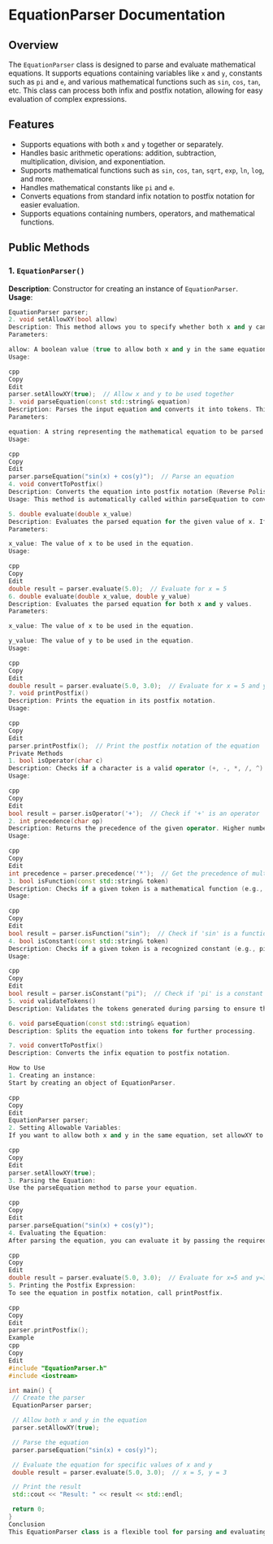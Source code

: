 # EquationParser Documentation

## Overview

The `EquationParser` class is designed to parse and evaluate mathematical equations. It supports equations containing variables like `x` and `y`, constants such as `pi` and `e`, and various mathematical functions such as `sin`, `cos`, `tan`, etc. This class can process both infix and postfix notation, allowing for easy evaluation of complex expressions.

## Features

- Supports equations with both `x` and `y` together or separately.
- Handles basic arithmetic operations: addition, subtraction, multiplication, division, and exponentiation.
- Supports mathematical functions such as `sin`, `cos`, `tan`, `sqrt`, `exp`, `ln`, `log`, and more.
- Handles mathematical constants like `pi` and `e`.
- Converts equations from standard infix notation to postfix notation for easier evaluation.
- Supports equations containing numbers, operators, and mathematical functions.

## Public Methods

### 1. `EquationParser()`
   **Description**: Constructor for creating an instance of `EquationParser`.  
   **Usage**: 
   ```cpp
   EquationParser parser;
2. void setAllowXY(bool allow)
Description: This method allows you to specify whether both x and y can be used together in the equation.
Parameters:

allow: A boolean value (true to allow both x and y in the same equation, false to disallow it).
Usage:

cpp
Copy
Edit
parser.setAllowXY(true);  // Allow x and y to be used together
3. void parseEquation(const std::string& equation)
Description: Parses the input equation and converts it into tokens. This method prepares the equation for evaluation.
Parameters:

equation: A string representing the mathematical equation to be parsed.
Usage:

cpp
Copy
Edit
parser.parseEquation("sin(x) + cos(y)");  // Parse an equation
4. void convertToPostfix()
Description: Converts the equation into postfix notation (Reverse Polish Notation) for easier evaluation.
Usage: This method is automatically called within parseEquation to convert the parsed equation to postfix.

5. double evaluate(double x_value)
Description: Evaluates the parsed equation for the given value of x. If y is used in the equation, it assumes y = 0 by default.
Parameters:

x_value: The value of x to be used in the equation.
Usage:

cpp
Copy
Edit
double result = parser.evaluate(5.0);  // Evaluate for x = 5
6. double evaluate(double x_value, double y_value)
Description: Evaluates the parsed equation for both x and y values.
Parameters:

x_value: The value of x to be used in the equation.

y_value: The value of y to be used in the equation.
Usage:

cpp
Copy
Edit
double result = parser.evaluate(5.0, 3.0);  // Evaluate for x = 5 and y = 3
7. void printPostfix()
Description: Prints the equation in its postfix notation.
Usage:

cpp
Copy
Edit
parser.printPostfix();  // Print the postfix notation of the equation
Private Methods
1. bool isOperator(char c)
Description: Checks if a character is a valid operator (+, -, *, /, ^).
Usage:

cpp
Copy
Edit
bool result = parser.isOperator('+');  // Check if '+' is an operator
2. int precedence(char op)
Description: Returns the precedence of the given operator. Higher numbers indicate higher precedence.
Usage:

cpp
Copy
Edit
int precedence = parser.precedence('*');  // Get the precedence of multiplication
3. bool isFunction(const std::string& token)
Description: Checks if a given token is a mathematical function (e.g., sin, cos, sqrt, etc.).
Usage:

cpp
Copy
Edit
bool result = parser.isFunction("sin");  // Check if 'sin' is a function
4. bool isConstant(const std::string& token)
Description: Checks if a given token is a recognized constant (e.g., pi, e).
Usage:

cpp
Copy
Edit
bool result = parser.isConstant("pi");  // Check if 'pi' is a constant
5. void validateTokens()
Description: Validates the tokens generated during parsing to ensure they form a valid expression.

6. void parseEquation(const std::string& equation)
Description: Splits the equation into tokens for further processing.

7. void convertToPostfix()
Description: Converts the infix equation to postfix notation.

How to Use
1. Creating an instance:
Start by creating an object of EquationParser.

cpp
Copy
Edit
EquationParser parser;
2. Setting Allowable Variables:
If you want to allow both x and y in the same equation, set allowXY to true.

cpp
Copy
Edit
parser.setAllowXY(true);
3. Parsing the Equation:
Use the parseEquation method to parse your equation.

cpp
Copy
Edit
parser.parseEquation("sin(x) + cos(y)");
4. Evaluating the Equation:
After parsing the equation, you can evaluate it by passing the required values for x and/or y.

cpp
Copy
Edit
double result = parser.evaluate(5.0, 3.0);  // Evaluate for x=5 and y=3
5. Printing the Postfix Expression:
To see the equation in postfix notation, call printPostfix.

cpp
Copy
Edit
parser.printPostfix();
Example
cpp
Copy
Edit
#include "EquationParser.h"
#include <iostream>

int main() {
    // Create the parser
    EquationParser parser;

    // Allow both x and y in the equation
    parser.setAllowXY(true);

    // Parse the equation
    parser.parseEquation("sin(x) + cos(y)");

    // Evaluate the equation for specific values of x and y
    double result = parser.evaluate(5.0, 3.0);  // x = 5, y = 3

    // Print the result
    std::cout << "Result: " << result << std::endl;

    return 0;
}
Conclusion
This EquationParser class is a flexible tool for parsing and evaluating mathematical expressions involving variables (x and y), constants, and functions. You can easily adapt it to handle more complex expressions, ensuring efficient and accurate evaluation of mathematical models.

